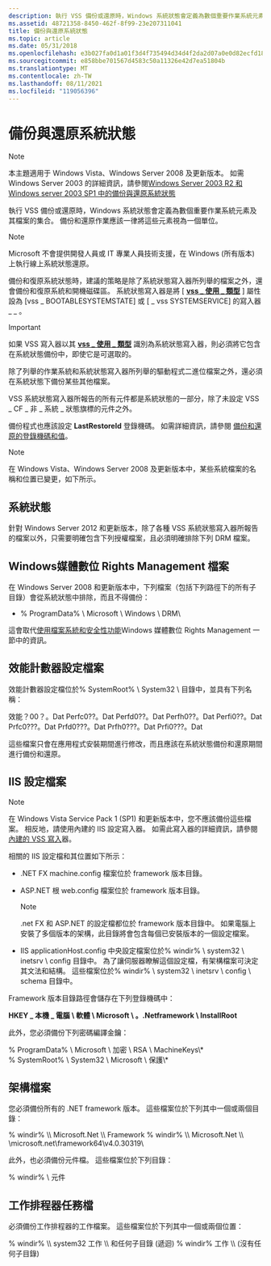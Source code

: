 ```yaml
---
description: 執行 VSS 備份或還原時，Windows 系統狀態會定義為數個重要作業系統元素及其檔案的集合。 備份和還原作業應該一律將這些元素視為一個單位。
ms.assetid: 48721358-8450-462f-8f99-23e207311041
title: 備份與還原系統狀態
ms.topic: article
ms.date: 05/31/2018
ms.openlocfilehash: e3b027fa0d1a01f3d4f735494d34d4f2da2d07a0e0d82ecfd189f7a9c7c8537c
ms.sourcegitcommit: e858bbe701567d4583c50a11326e42d7ea51804b
ms.translationtype: MT
ms.contentlocale: zh-TW
ms.lasthandoff: 08/11/2021
ms.locfileid: "119056396"
---
```

# <a name="backing-up-and-restoring-system-state"></a>備份與還原系統狀態

> [!Note]  
> 本主題適用于 Windows Vista、Windows Server 2008 及更新版本。 如需 Windows Server 2003 的詳細資訊，請參閱[Windows Server 2003 R2 和 Windows server 2003 SP1 中的備份與還原系統狀態](backing-up-and-restoring-system-state-under-vss.md)

 

執行 VSS 備份或還原時，Windows 系統狀態會定義為數個重要作業系統元素及其檔案的集合。 備份和還原作業應該一律將這些元素視為一個單位。

> [!Note]  
> Microsoft 不會提供開發人員或 IT 專業人員技術支援，在 Windows (所有版本) 上執行線上系統狀態還原。

 

備份和復原系統狀態時，建議的策略是除了系統狀態寫入器所列舉的檔案之外，還會備份和復原系統和開機磁碟區。 系統狀態寫入器是將 [ [**vss \_ 使用 \_ 類型**](/windows/desktop/api/VsWriter/ne-vswriter-vss_usage_type) ] 屬性設為 [vss \_ BOOTABLESYSTEMSTATE] 或 [ \_ vss SYSTEMSERVICE] 的寫入器 \_ \_ 。

> [!IMPORTANT]
> 如果 VSS 寫入器以其 [**vss \_ 使用 \_ 類型**](/windows/desktop/api/VsWriter/ne-vswriter-vss_usage_type) 識別為系統狀態寫入器，則必須將它包含在系統狀態備份中，即使它是可選取的。

 

除了列舉的作業系統和系統狀態寫入器所列舉的驅動程式二進位檔案之外，還必須在系統狀態下備份某些其他檔案。

VSS 系統狀態寫入器所報告的所有元件都是系統狀態的一部分，除了未設定 VSS \_ CF \_ 非 \_ 系統 \_ 狀態旗標的元件之外。

備份程式也應該設定 **LastRestoreId** 登錄機碼。 如需詳細資訊，請參閱 [備份和還原的登錄機碼和值](../backup/registry-keys-for-backup-and-restore.md)。

> [!Note]  
> 在 Windows Vista、Windows Server 2008 及更新版本中，某些系統檔案的名稱和位置已變更，如下所示。

 

## <a name="system-state"></a>系統狀態

針對 Windows Server 2012 和更新版本，除了各種 VSS 系統狀態寫入器所報告的檔案以外，只需要明確包含下列授權檔案，且必須明確排除下列 DRM 檔案。

## <a name="windows-media-digital-rights-management-files"></a>Windows媒體數位 Rights Management 檔案

在 Windows Server 2008 和更新版本中，下列檔案（包括下列路徑下的所有子目錄）會從系統狀態中排除，而且不得備份：

-   % ProgramData% \\ Microsoft \\ Windows \\ DRM\\

這會取代[使用檔案系統和安全性功能](working-with-file-system-and-security-features.md)Windows 媒體數位 Rights Management 一節中的資訊。

## <a name="performance-counter-configuration-files"></a>效能計數器設定檔案

效能計數器設定檔位於% SystemRoot% \\ System32 \\ 目錄中，並具有下列名稱：

<dl> 效能？00？。Dat  
Perfc0??。Dat  
Perfd0??。Dat  
Perfh0??。Dat  
Perfi0??。Dat  
Prfc0???。Dat  
Prfd0???。Dat  
Prfh0???。Dat  
Prfi0???。Dat  
</dl>

這些檔案只會在應用程式安裝期間進行修改，而且應該在系統狀態備份和還原期間進行備份和還原。

## <a name="iis-configuration-files"></a>IIS 設定檔案

> [!Note]  
> 在 Windows Vista Service Pack 1 (SP1) 和更新版本中，您不應該備份這些檔案。 相反地，請使用內建的 IIS 設定寫入器。 如需此寫入器的詳細資訊，請參閱 [內建的 VSS 寫入](in-box-vss-writers.md)器。

 

相關的 IIS 設定檔和其位置如下所示：

-   .NET FX machine.config 檔案位於 framework 版本目錄。
-   ASP.NET 根 web.config 檔案位於 framework 版本目錄。
    > [!Note]  
    > .net FX 和 ASP.NET 的設定檔都位於 framework 版本目錄中。 如果電腦上安裝了多個版本的架構，此目錄將會包含每個已安裝版本的一個設定檔案。

     

-   IIS applicationHost.config 中央設定檔案位於% windir% \\ system32 \\ inetsrv \\ config 目錄中。 為了讓伺服器瞭解這個設定檔，有架構檔案可決定其文法和結構。 這些檔案位於% windir% \\ system32 \\ inetsrv \\ config \\ schema 目錄中。

Framework 版本目錄路徑會儲存在下列登錄機碼中：

**HKEY \_ 本機 \_ 電腦 \\ 軟體 \\ Microsoft \\ 。.Netframework \\ InstallRoot**

此外，您必須備份下列密碼編譯金鑰：<dl> % ProgramData% \\ Microsoft \\ 加密 \\ RSA \\ MachineKeys\\\*  
% SystemRoot% \\ System32 \\ Microsoft \\ 保護\\\*  
</dl>

## <a name="framework-files"></a>架構檔案

您必須備份所有的 .NET framework 版本。 這些檔案位於下列其中一個或兩個目錄：

<dl> % windir% \\ Microsoft.Net \\ Framework  
% windir% \\ Microsoft.Net \\ \microsoft.net\framework64\v4.0.30319\  
</dl>

此外，也必須備份元件檔。 這些檔案位於下列目錄：<dl> % windir% \\ 元件  
</dl>

## <a name="task-scheduler-task-files"></a>工作排程器任務檔

必須備份工作排程器的工作檔案。 這些檔案位於下列其中一個或兩個位置：

<dl> % windir% \\ system32 工作 \\ 和任何子目錄 (遞迴)   
% windir% 工作 \\ (沒有任何子目錄)   
</dl>

 

 
